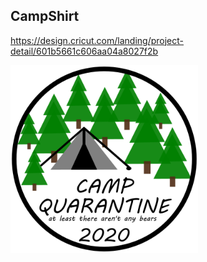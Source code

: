 ## CampShirt

https://design.cricut.com/landing/project-detail/601b5661c606aa04a8027f2b



 <p align="left">
 <img width="300px" src="CampQuarintino_NoRB.png">
 </p>
